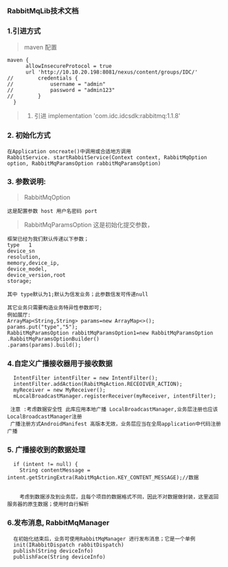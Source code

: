 ### RabbitMqLib技术文档
### 1.引进方式
> maven 配置

    maven {
          allowInsecureProtocol = true
          url 'http://10.10.20.198:8081/nexus/content/groups/IDC/'
    //        credentials {
    //            username = "admin"
    //            password = "admin123"
    //        }
      }
  > 1.  引进 implementation 'com.idc.idcsdk:rabbitmq:1.1.8'



### 2. 初始化方式

    在Application oncreate()中调用或合适地方调用
    RabbitService. startRabbitService(Context context, RabbitMqOption option, RabbitMqParamsOption rabbitMqParamsOption)

### 3. 参数说明:
> RabbitMqOption

    这是配置参数 host 用户名密码 port
> RabbitMqParamsOption   这是初始化提交参数，

    框架已经为我们默认传递以下参数；
    type   1
    device_sn  
    resolution,
    memory,device_ip,
    device_model,
    device_version,root  
    storage;

    其中 type默认为1;默认为信发业务；此参数信发可传递null

    其它业务只需要构造业务特异性参数即可;
    例如展厅:
    ArrayMap<String,String> params=new ArrayMap<>();
    params.put("type","5");
    RabbitMqParamsOption rabbitMqParamsOption1=new RabbitMqParamsOption
    .RabbitMqParamsOptionBuilder()
    .params(params).build();

### 4.自定义广播接收器用于接收数据


      IntentFilter intentFilter = new IntentFilter();
      intentFilter.addAction(RabitMqAction.RECEOIVER_ACTION);
      myReceiver = new MyReceiver();
      mLocalBroadcastManager.registerReceiver(myReceiver, intentFilter);

     注意 :考虑数据安全性 此库应用本地广播 LocalBroadcastManager,业务层注册也应该LocalBroadcastManager注册
     广播注册方式AndroidManifest 高版本无效，业务层应当在全局application中代码注册广播

### 5. 广播接收到的数据处理
      if (intent != null) {
        String contentMessage = intent.getStringExtra(RabitMqAction.KEY_CONTENT_MESSAGE);//数据


        考虑到数据涉及到业务层，且每个项目的数据格式不同，因此不对数据做封装，这里返回服务器的原生数据；使用时自行解析


### 6.发布消息,  RabbitMqManager


      在初始化结束后，业务可使用RabbitMqManager 进行发布消息；它是一个单例
      init(IRabbitDispatch rabbitDispatch)
      publish(String deviceInfo)
      publishFace(String deviceInfo)
